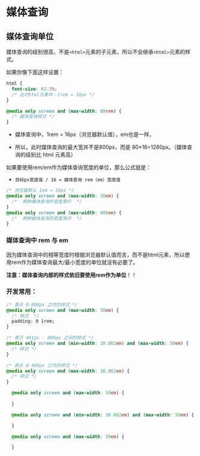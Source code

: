 # 媒体查询

## 媒体查询单位

媒体查询的级别很高，不是`<html>`元素的子元素，所以不会继承`<html>`元素的样式。

如果你像下面这样设置：

```css
html {
  font-size: 62.5%;
  /* 此时html元素中：1rem = 10px */
}

@media only screen and (max-width: 80rem) {
  /* 媒体查询样式 */
}
```

- 媒体查询中，1rem = 16px（浏览器默认值），em也是一样。

- 所以，此时媒体查询的最大宽并不是800px，而是 80*16=1280px。（媒体查询的级别比 html 元素高）

如果要使用rem/em作为媒体查询宽度的单位，那么公式就是：

- `目标px宽度值 / 16 = 媒体查询 rem（em）宽度值`

```css
/* 浏览器默认 1em = 16px */
@media only screen and (max-width: 50em) {
  /*  两种媒体查询的宽度等价  */
}
@media only screen and (max-width: 800em) {
  /*  两种媒体查询的宽度等价  */
}
```

### 媒体查询中 rem 与 em

因为媒体查询中的相等宽度时根据浏览器默认值而言，而不是html元素，所以使用rem作为媒体查询最大/最小宽度的单位就没有必要了。

**注意：媒体查询内部的样式依旧要使用rem作为单位**！！

### 开发常用：

```css
/* 表示 0-800px 之内的样式 */
@media only screen and (max-width: 50em) {
  /* 样式  */
  padding: 0 1rem;
}

/* 表示 481px - 800px 之间的样式 */
@media only screen and (min-width: 30.062em) and (max-width: 50em) {
  /* 样式 */
}

/* 表示 0-480px 之内的样式 */
@media only screen and (max-width: 30.062em) {
  /* 样式 */
}
```


```css
  @media only screen and (max-width: 50em) {
    
  }

  @media only screen and (min-width: 30.062em) and (max-width: 50em) {

  }

  @media only screen and (max-width: 30em) {

  }
```
